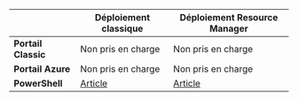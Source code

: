 | | **Déploiement classique** | **Déploiement Resource Manager** |
|----------------------------------------|-------------|----------------------|
| **Portail Classic** | Non pris en charge | Non pris en charge |
| **Portail Azure** | Non pris en charge | Non pris en charge |
| **PowerShell** | [Article](../articles/vpn-gateway/vpn-gateway-about-forced-tunneling.md) | [Article](../articles/vpn-gateway/vpn-gateway-forced-tunneling-rm.md) |
 